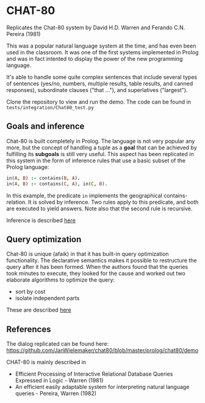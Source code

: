 # CHAT-80

Replicates the Chat-80 system by David H.D. Warren and Ferando C.N. Pereira (1981)

This was a popular natural language system at the time, and has even been used in the classroom. It was one of the first systems implemented in Prolog and was in fact intented to display the power of the new programming language.

It's able to handle some quite complex sentences that include several types of sentences (yes/no, numbers, multiple results, table results, and canned responses), subordinate clauses ("that ..."), and superlatives ("largest").

Clone the repository to view and run the demo. The code can be found in `tests/integration/Chat80_test.py`

## Goals and inference

Chat-80 is built completely in Prolog. The language is not very popular any more, but the concept of handling a tuple as a __goal__ that can be achieved by fulfilling its __subgoals__ is still very useful. This aspect has been replicated in this system in the form of inference rules that use a basic subset of the Prolog language:

~~~prolog
in(A, B) :- contains(B, A).
in(A, B) :- contains(C, A), in(C, B).
~~~

In this example, the predicate `in` implements the geographical contains-relation. It is solved by inference. Two rules apply to this predicate, and both are executed to yield answers. Note also that the second rule is recursive.

Inference is described [here](../modules/inference-engine.md)

## Query optimization

Chat-80 is unique (afaik) in that it has built-in query optimization functionality. The declarative semantics makes it possible to restructure the query after it has been formed. When the authors found that the queries took minutes to execute, they looked for the cause and worked out two elaborate algorithms to optimize the query:

- sort by cost
- isolate independent parts

These are described [here](../introduction/composition.md)

## References

The dialog replicated can be found here: https://github.com/JanWielemaker/chat80/blob/master/prolog/chat80/demo

CHAT-80 is mainly described in

- Efficient Processing of Interactive Relational Database Queries Expressed in Logic - Warren (1981)
- An efficient easily adaptable system for interpreting natural language queries - Pereira, Warren (1982)

